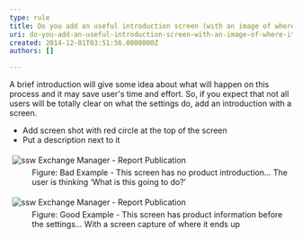 ```yaml
---
type: rule
title: Do you add an useful introduction screen (with an image of where it is going) prior to settings?
uri: do-you-add-an-useful-introduction-screen-with-an-image-of-where-it-is-going-prior-to-settings
created: 2014-12-01T03:51:56.0000000Z
authors: []

---
```


 
A brief introduction will give some idea about what will happen on this  process and it may save user's time and effort. So, if you expect that  not all users will be totally clear on what the settings do, add an  introduction with a screen.
 
- Add screen shot with red circle at the top of the screen
- Put a description next to it

<dl class="badImage"><dt> 
      <img alt="ssw Exchange Manager - Report Publication" src="http&#58;//www.ssw.com.au/ssw/Standards/Rules/Images/IntroScreenBad.gif" style="margin&#58;5px;">
   </dt><dd>Figure&#58; Bad Example - This screen has no product introduction... The user is thinking ‘What is this going to do?’</dd></dl><dl class="goodImage"><dt> 
      <img alt="ssw Exchange Manager - Report Publication" src="http&#58;//www.ssw.com.au/ssw/Standards/Rules/Images/IntroScreenGood.gif" style="margin&#58;5px;">
   </dt><dd>Figure&#58; Good Example - This screen has product information before the settings... With a screen capture of where it ends up</dd></dl>
